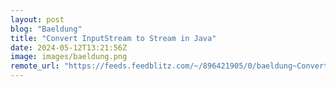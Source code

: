 ```yaml
---
layout: post
blog: "Baeldung"
title: "Convert InputStream to Stream in Java"
date: 2024-05-12T13:21:56Z
image: images/baeldung.png
remote_url: "https://feeds.feedblitz.com/~/896421905/0/baeldung~Convert-InputStream-to-Stream-in-Java"
---
```

